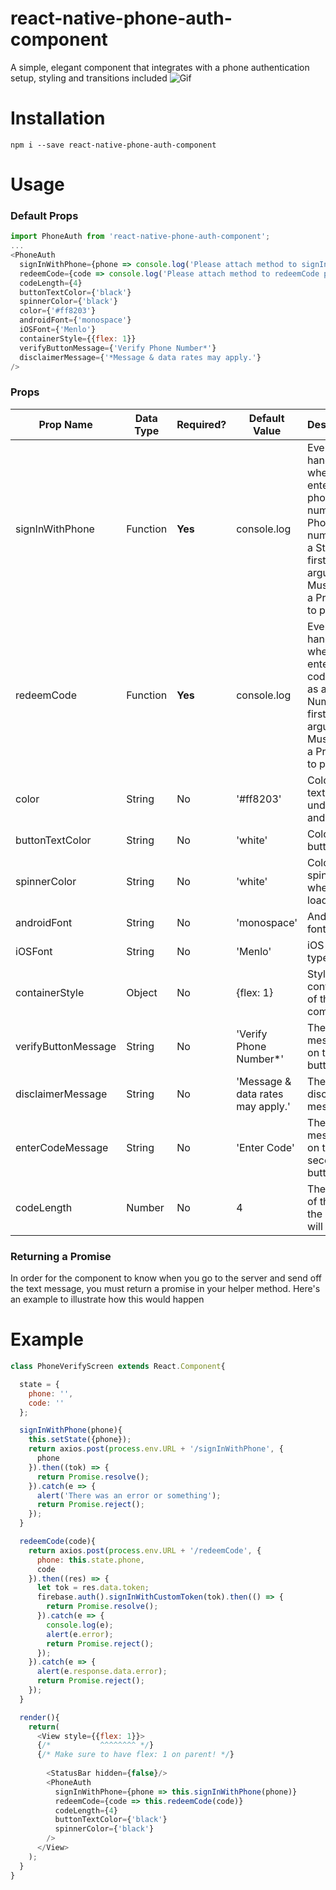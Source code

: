 # react-native-phone-auth-component
A simple, elegant component that integrates with a phone authentication setup, styling and transitions included
![Gif](https://media.giphy.com/media/l49JPOcwVGtgISK40/giphy.gif)
# Installation
```npm i --save react-native-phone-auth-component```
# Usage
### Default Props
```javascript
import PhoneAuth from 'react-native-phone-auth-component';
...
<PhoneAuth
  signInWithPhone={phone => console.log('Please attach method to signInWithPhone prop')}
  redeemCode={code => console.log('Please attach method to redeemCode prop')}
  codeLength={4}
  buttonTextColor={'black'}
  spinnerColor={'black'}
  color={'#ff8203'}
  androidFont={'monospace'}
  iOSFont={'Menlo'}
  containerStyle={{flex: 1}}
  verifyButtonMessage={'Verify Phone Number*'}
  disclaimerMessage={'*Message & data rates may apply.'}
/>
```
### Props
| Prop Name  | Data Type | Required? | Default Value | Description |
| ------------- | ------------- | ------------- | ------------- | ------------- |
| signInWithPhone  | Function  | **Yes** | console.log | Event handler when user enters phone number. Phone number as a String as first argument. Must return a Promise to proceed |
| redeemCode  | Function  | **Yes** | console.log | Event handler when user enters code. Code as a Number as first argument. Must return a Promise to proceed |
| color  | String  | No | '#ff8203' | Color of text underline and buttons |
| buttonTextColor  | String  | No | 'white' | Color of button text |
| spinnerColor  | String  | No | 'white' | Color of the spinner when loading |
| androidFont  | String  | No | 'monospace' | Android font type |
| iOSFont  | String  | No | 'Menlo' | iOS font type |
| containerStyle  | Object  | No | {flex: 1} | Style of the container of the component |
| verifyButtonMessage  | String  | No | 'Verify Phone Number*' | The message on the first button |
| disclaimerMessage  | String  | No | 'Message & data rates may apply.' | The disclaimer message |
| enterCodeMessage  | String  | No | 'Enter Code' | The message on the second button |
| codeLength  | Number  | No | 4 | The length of the code the user will enter |
### Returning a Promise
In order for the component to know when you go to the server and send off the text message, you must return a promise in your helper method. Here's an example to illustrate how this would happen

# Example
```javascript
class PhoneVerifyScreen extends React.Component{

  state = {
    phone: '',
    code: ''
  };

  signInWithPhone(phone){
    this.setState({phone});
    return axios.post(process.env.URL + '/signInWithPhone', {
      phone
    }).then((tok) => {
      return Promise.resolve();
    }).catch(e => {
      alert('There was an error or something');
      return Promise.reject();
    });
  }

  redeemCode(code){
    return axios.post(process.env.URL + '/redeemCode', {
      phone: this.state.phone,
      code
    }).then((res) => {
      let tok = res.data.token;
      firebase.auth().signInWithCustomToken(tok).then(() => {
        return Promise.resolve();
      }).catch(e => {
        console.log(e);
        alert(e.error);
        return Promise.reject();
      });
    }).catch(e => {
      alert(e.response.data.error);
      return Promise.reject();
    });
  }

  render(){
    return(
      <View style={{flex: 1}}>
      {/*           ^^^^^^^^ */}
      {/* Make sure to have flex: 1 on parent! */}
      
        <StatusBar hidden={false}/>
        <PhoneAuth
          signInWithPhone={phone => this.signInWithPhone(phone)}
          redeemCode={code => this.redeemCode(code)}
          codeLength={4}
          buttonTextColor={'black'}
          spinnerColor={'black'}
        />
      </View>
    );
  }
}
```
